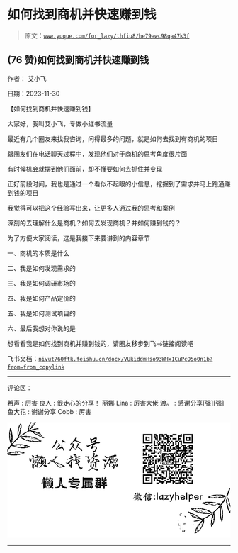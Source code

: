 # 如何找到商机并快速赚到钱

> 原文：[`www.yuque.com/for_lazy/thfiu8/he79awc98qa47k3f`](https://www.yuque.com/for_lazy/thfiu8/he79awc98qa47k3f)

## (76 赞)如何找到商机并快速赚到钱

作者： 艾小飞

日期：2023-11-30

【如何找到商机并快速赚到钱】

大家好，我叫艾小飞，专做小红书流量

最近有几个圈友来找我咨询，问得最多的问题，就是如何去找到有商机的项目

跟圈友们在电话聊天过程中，发现他们对于商机的思考角度很片面

有时候机会就摆到他们面前，却不懂要如何去抓住并变现

正好前段时间，我也是通过一个看似不起眼的小信息，挖掘到了需求并马上跑通赚到钱的项目

我觉得可以把这个经验写出来，让更多人通过我的思考和案例

深刻的去理解什么是商机？如何去发现商机？并如何赚到钱的？

为了方便大家阅读，这是我接下来要讲到的内容章节

一、商机的本质是什么

二、我是如何发现需求的

三、我是如何调研市场的

四、我是如何产品定价的

五、我是如何测试项目的

六、最后我想对你说的是

想看看我是如何找到商机并赚到钱的，请圈友移步到飞书链接阅读吧

飞书文档：[`nivut760ftk.feishu.cn/docx/VUkiddmHso93WHx1CuPcO5o0n1b?from=from_copylink`](https://nivut760ftk.feishu.cn/docx/VUkiddmHso93WHx1CuPcO5o0n1b?from=from_copylink)

* * *

评论区：

希声 : 厉害
良人 : 很走心的分享！
丽娜 Lina : 厉害大佬
渡。 : 感谢分享[强][强]
鱼大花 : 谢谢分享
Cobb : 厉害

![](img/1c37d505930596d12a88ab23e11aa07a.png)

* * *